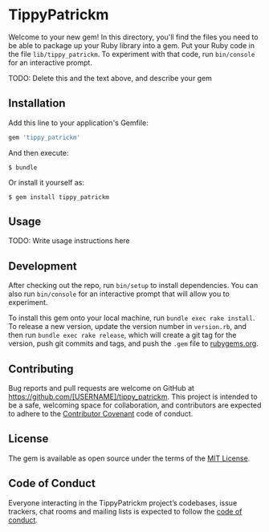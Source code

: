 # TippyPatrickm

Welcome to your new gem! In this directory, you'll find the files you need to be able to package up your Ruby library into a gem. Put your Ruby code in the file `lib/tippy_patrickm`. To experiment with that code, run `bin/console` for an interactive prompt.

TODO: Delete this and the text above, and describe your gem

## Installation

Add this line to your application's Gemfile:

```ruby
gem 'tippy_patrickm'
```

And then execute:

    $ bundle

Or install it yourself as:

    $ gem install tippy_patrickm

## Usage

TODO: Write usage instructions here

## Development

After checking out the repo, run `bin/setup` to install dependencies. You can also run `bin/console` for an interactive prompt that will allow you to experiment.

To install this gem onto your local machine, run `bundle exec rake install`. To release a new version, update the version number in `version.rb`, and then run `bundle exec rake release`, which will create a git tag for the version, push git commits and tags, and push the `.gem` file to [rubygems.org](https://rubygems.org).

## Contributing

Bug reports and pull requests are welcome on GitHub at https://github.com/[USERNAME]/tippy_patrickm. This project is intended to be a safe, welcoming space for collaboration, and contributors are expected to adhere to the [Contributor Covenant](http://contributor-covenant.org) code of conduct.

## License

The gem is available as open source under the terms of the [MIT License](https://opensource.org/licenses/MIT).

## Code of Conduct

Everyone interacting in the TippyPatrickm project’s codebases, issue trackers, chat rooms and mailing lists is expected to follow the [code of conduct](https://github.com/[USERNAME]/tippy_patrickm/blob/master/CODE_OF_CONDUCT.md).
